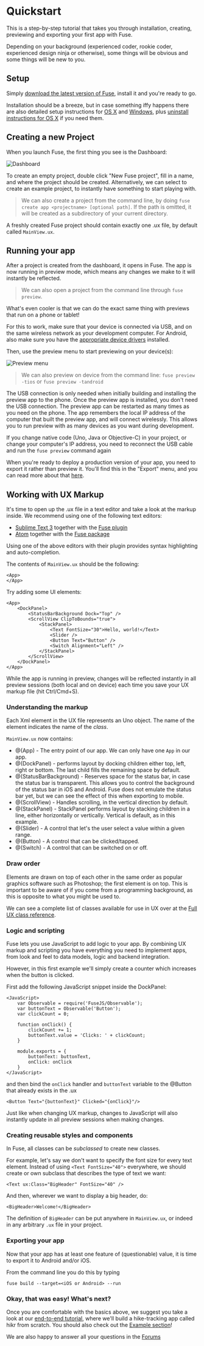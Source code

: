 # Quickstart

This is a step-by-step tutorial that takes you through installation, creating, previewing and exporting your first app with Fuse.

Depending on your background (experienced coder, rookie coder, experienced design ninja or otherwise), some things will be obvious and some things will be new to you.

## Setup

Simply [download the latest version of Fuse](https://github.com/fusetools/fuse-releases/releases), install it and you're ready to go.

Installation should be a breeze, but in case something iffy happens there are also detailed setup instructions for [OS X](basics/installation/setup-install-osx.md) and [Windows](basics/installation/setup-install-win.md), plus [uninstall instructions for OS X](https://gist.github.com/Tapped/daa78c08882f33b0c7c3) if you need them.

## Creating a new Project

When you launch Fuse, the first thing you see is the Dashboard:

![Dashboard](../../media/dashboard.png)

To create an empty project, double click "New Fuse project", fill in a name, and where the project should be created. Alternatively, we can select to create an example project, to instantly have something to start playing with.

> We can also create a project from the command line, by doing `fuse create app <projectname> [optional path]`.
> If the path is omitted, it will be created as a subdirectory of your current directory.

A freshly created Fuse project should contain exactly one .ux file, by default called `MainView.ux`.

## Running your app

After a project is created from the dashboard, it opens in Fuse. The app is now running in preview mode, which means any changes we make to it will instantly be reflected.

> We can also open a project from the command line through `fuse preview`.

What's even cooler is that we can do the exact same thing with previews that run on a phone or tablet!

For this to work, make sure that your device is connected via USB, and on the same wireless network as your development computer. For Android, also make sure you have the <a href="https://developer.android.com/studio/run/oem-usb.html#Drivers">appropriate device drivers</a> installed.

Then, use the preview menu to start previewing on your device(s):

![Preview menu](../../media/preview-menu.png)

> We can also preview on device from the command line:
> `fuse preview -tios` or `fuse preview -tandroid`

The USB connection is only needed when initially building and installing the preview app to the phone. Once the preview app is installed, you don't need the USB connection. The preview app can be restarted as many times as you need on the phone. The app remembers the local IP address of the computer that built the preview app, and will connect wirelessly. This allows you to run preview with as many devices as you want during development.

If you change native code (Uno, Java or Objective-C) in your project, or change your computer's IP address, you need to reconnect the USB cable and run the `fuse preview` command again

When you're ready to deploy a production version of your app, you need to export it rather than preview it. You'll find this in the "Export" menu, and you can read more about that [here](articles:basics/preview-and-export#export).

## Working with UX Markup

It's time to open up the .ux file in a text editor and take a look at the markup inside. We recommend using one of the following text editors:

 * [Sublime Text 3](https://www.sublimetext.com/3) together with the [Fuse plugin](installation/sublime-plugin.md)
 * [Atom](https://atom.io/) together with the [Fuse package](installation/atom-plugin.md)

Using one of the above editors with their plugin provides syntax highlighting and auto-completion.

The contents of `MainView.ux` should be the following:

	<App>
	</App>

Try adding some UI elements:

	<App>
		<DockPanel>
			<StatusBarBackground Dock="Top" />
			<ScrollView ClipToBounds="true">
				<StackPanel>
					<Text FontSize="30">Hello, world!</Text>
					<Slider />
					<Button Text="Button" />
					<Switch Alignment="Left" />
				</StackPanel>
			</ScrollView>
		</DockPanel>
	</App>

While the app is running in preview, changes will be reflected instantly in all preview sessions (both local and on device) each time you save your UX markup file (hit Ctrl/Cmd+S).

### Understanding the markup

Each Xml element in the UX file represents an Uno object. The name of the element indicates the name of the *class*.

`MainView.ux` now contains:

* @(App) - The entry point of our app. We can only have one `App` in our app.
* @(DockPanel) - performs layout by docking children either top, left, right or bottom. The last child fills the remaining space by default.
* @(StatusBarBackground) - Reserves space for the status bar, in case the status bar is transparent. This allows you to control the background of the status bar in iOS and Android. Fuse does not emulate the status bar yet, but we can see the effect of this when exporting to mobile.
* @(ScrollView) - Handles scrolling, in the vertical direction by default.
* @(StackPanel) - StackPanel performs layout by stacking children in a line, either horizontally or vertically. Vertical is default, as in this example.
* @(Slider) - A control that let's the user select a value within a given range.
* @(Button) - A control that can be clicked/tapped.
* @(Switch) - A control that can be switched on or off.

### Draw order

Elements are drawn on top of each other in the same order as popular graphics software such as Photoshop; the first element is on top. This is important to be aware of if you come from a programming background, as this is opposite to what you might be used to.

We can see a complete list of classes available for use in UX over at the [Full UX class reference](../full-ux-class-reference.md).

### Logic and scripting

Fuse lets you use JavaScript to add logic to your app. By combining UX markup and scripting you have everything you need to implement apps, from look and feel to data models, logic and backend integration.

However, in this first example we'll simply create a counter which increases when the button is clicked.

First add the following JavaScript snippet inside the DockPanel:

	<JavaScript>
		var Observable = require('FuseJS/Observable');
		var buttonText = Observable('Button');
		var clickCount = 0;

		function onClick() {
			clickCount += 1;
			buttonText.value = 'Clicks: ' + clickCount;
		}

		module.exports = {
			buttonText: buttonText,
			onClick: onClick
		}
	</JavaScript>

and then bind the `onClick` handler and `buttonText` variable to the @Button that already exists in the .ux

	<Button Text="{buttonText}" Clicked="{onClick}"/>

Just like when changing UX markup, changes to JavaScript will also instantly update in all preview sessions when making changes.

### Creating reusable styles and components

In Fuse, all classes can be *subclassed* to create new classes.

For example, let's say we don't want to specify the font size for every text element. Instead of using `<Text FontSize="40">` everywhere, we should create or own subclass that describes the type of text we want:

```
<Text ux:Class="BigHeader" FontSize="40" />
```

And then, wherever we want to display a big header, do:

```
<BigHeader>Welcome!</BigHeader>
```

The definition of `BigHeader` can be put anywhere in `MainView.ux`, or indeed in any arbitrary `.ux` file in your project.

### Exporting your app

Now that your app has at least one feature of (questionable) value, it is time to export it to Android and/or iOS.

From the command line you do this by typing

	fuse build --target=<iOS or Android> --run

### Okay, that was easy! What's next?

Once you are comfortable with the basics above, we suggest you take a look at our [end-to-end tutorial](../tutorial/tutorial.md), where we'll build a hike-tracking app called hikr from scratch. You should also check out the [Example section](https://examples.fusetools.com/)!

We are also happy to answer all your questions in the [Forums](https://forums.fusetools.com/)
